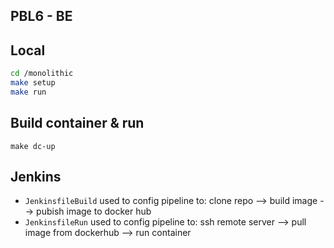 ## PBL6 - BE

## Local
```sh
cd /monolithic
make setup
make run
```

## Build container & run
```
make dc-up
```

## Jenkins

- `JenkinsfileBuild` used to config pipeline to: clone repo --> build image --> pubish image to docker hub
- `JenkinsfileRun` used to config pipeline to: ssh remote server --> pull image from dockerhub --> run container
